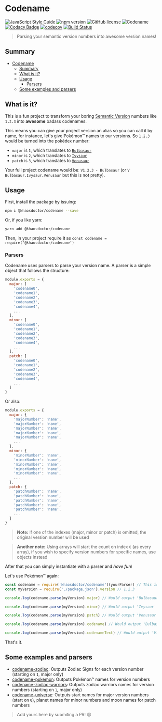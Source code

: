 # Codename

[![JavaScript Style Guide](https://img.shields.io/badge/code_style-standard-brightgreen.svg)](https://standardjs.com) [![npm version](https://badge.fury.io/js/%40khaosdoctor%2Fcodename.svg)](https://badge.fury.io/js/%40khaosdoctor%2Fcodename) [![GitHub license](https://img.shields.io/badge/license-MIT-blue.svg)](https://raw.githubusercontent.com/khaosdoctor/Codename/master/LICENSE) [![Codename](https://img.shields.io/badge/codename-Aries-orange.svg)](https://github.com/khaosdoctor/Codename/) [![Codacy Badge](https://api.codacy.com/project/badge/Grade/91a0f8a91997485c96b2493dce36de01)](https://www.codacy.com?utm_source=github.com&amp;utm_medium=referral&amp;utm_content=khaosdoctor/Codename&amp;utm_campaign=Badge_Grade) [![codecov](https://codecov.io/gh/khaosdoctor/Codename/branch/master/graph/badge.svg)](https://codecov.io/gh/khaosdoctor/Codename) [![Build Status](https://travis-ci.org/khaosdoctor/Codename.svg?branch=master)](https://travis-ci.org/khaosdoctor/Codename)

> Parsing your semantic version numbers into awesome version names!

## Summary

<!-- TOC -->

- [Codename](#codename)
  - [Summary](#summary)
  - [What is it?](#what-is-it)
  - [Usage](#usage)
    - [Parsers](#parsers)
  - [Some examples and parsers](#some-examples-and-parsers)

<!-- /TOC -->

## What is it?

This is a fun project to transform your boring [Semantic Version](http://semver.org) numbers like `1.2.3` into __awesome__ badass codenames.

This means you can give your project version an alias so you can call it by name, for instance, let's give Pokémon™ names to our versions. So `1.2.3` would be turned into the pokédex number:

- `major` is `1`, which translates to [`Bulbasaur`](http://www.pokemon.com/br/pokedex/bulbasaur)
- `minor` is `2`, which translates to [`Ivysaur`](http://www.pokemon.com/br/pokedex/ivysaur)
- `patch` is `3`, which translates to [`Venusaur`](http://www.pokemon.com/br/pokedex/venusaur)

Your full project codename would be: `V1.2.3 - Bulbasaur` (or `V Bulbasaur.Ivysaur.Venusaur` but this is not pretty).

## Usage

First, install the package by issuing:

```sh
npm i @khaosdoctor/codename --save
```

Or, if you like yarn:

```sh
yarn add @khaosdoctor/codename
```

Then, in your project require it as `const codename = require('@khaosdoctor/codename')`

### Parsers

Codename uses parsers to parse your version name. A parser is a simple object that follows the structure:

```js
module.exports = {
  major: [
    'codename0',
    'codename1',
    'codename2',
    'codename3',
    'codename4',
    ...
  ],
  minor: [
    'codename0',
    'codename1',
    'codename2',
    'codename3',
    'codename4',
    ...
  ],
  patch: [
    'codename0',
    'codename1',
    'codename2',
    'codename3',
    'codename4',
    ...
  ]
}
```

Or also:

```js
module.exports = {
  major: {
    'majorNumber': 'name',
    'majorNumber': 'name',
    'majorNumber': 'name',
    'majorNumber': 'name',
    'majorNumber': 'name',
    ...
  },
  minor: {
    'minorNumber': 'name',
    'minorNumber': 'name',
    'minorNumber': 'name',
    'minorNumber': 'name',
    'minorNumber': 'name',
    ...
  },
  patch: {
    'patchNumber': 'name',
    'patchNumber': 'name',
    'patchNumber': 'name',
    'patchNumber': 'name',
    'patchNumber': 'name',
    ...
  }
}
```

> __Note:__ If one of the indexes (major, minor or patch) is omitted, the original version number will be used

> __Another note:__ Using arrays will start the count on index `0` (as every array), if you wish to specify version numbers for specific names, use objects instead

After that you can simply instantiate with a parser and _have fun!_

Let's use Pokémon™ again:

```js
const codename = require('khaosdoctor/codename')(yourParser) // This is a Pokémon™ parser
const myVersion = require('./package.json').version // 1.2.3

console.log(codename.parse(myVersion).major) // Would output 'Bulbasaur'

console.log(codename.parse(myVersion).minor) // Would output 'Ivysaur'

console.log(codename.parse(myVersion).patch) // Would output 'Venusaur'

console.log(codename.parse(myVersion).codename) // Would output 'Bulbasaur.Ivysaur.Venusaur'

console.log(codename.parse(myVersion).codenameText) // Would output 'V1.2.3 - Bulbasaur'
```

That's it.

## Some examples and parsers

- [codename-zodiac](https://github.com/khaosdoctor/codename-zodiac): Outputs Zodiac Signs for each version number (starting on `1`, major only)
- [codename-pokemon](https://github.com/khaosdoctor/codename-pokemon): Outputs Pokémon™ names for version numbers
- [codename-zodiac-warriors](https://github.com/khaosdoctor/codename-zodiac-warriors): Outputs zodiac warriors names for version numbers (starting on `1`, major only)
- [codename-universe](https://github.com/khaosdoctor/codename-universe): Outputs start names for major version numbers (start on `0`), planet names for minor numbers and moon names for patch numbers

> Add yours here by submiting a PR! :smile: